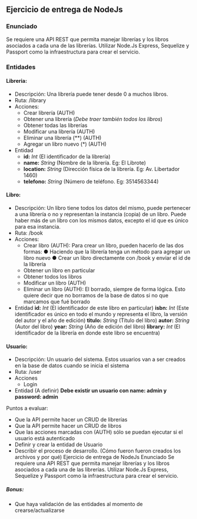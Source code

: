 ## Ejercicio de entrega de NodeJs

### Enunciado

Se requiere una API REST que permita manejar librerías y los libros asociados a cada una de
las librerías. Utilizar Node.Js Express, Sequelize y Passport como la infraestructura para crear
el servicio.

### Entidades
#### Libreria:
  * Descripción: 
      Una librería puede tener desde 0 a muchos libros.
  * Ruta: /library
  * Acciones:
      - Crear librería (AUTH)
      - Obtener una librería (*Debe traer también todos los libros*)
      - Obtener todas las librerías
      - Modificar una librería (AUTH)
      - Eliminar una librería (**) (AUTH)
      - Agregar un libro nuevo (*) (AUTH) 
* Entidad
  - **id:** *Int* (El identificador de la librería)
  - **name:** *String* (Nombre de la librería. Eg: El Librote)
  - **location:** *String* (Dirección física de la librería. Eg: Av. Libertador 1460)
  - **telefono:** *String* (Número de teléfono. Eg: 3514563344)

#### Libro:
  * Descripción: 
      Un libro tiene todos los datos del mismo, puede pertenecer a una librería
      o no y representan la instancia (copia) de un libro. Puede haber más de un libro con los
      mismos datos, excepto el id que es único para esa instancia.
  * Ruta: /book
  * Acciones:
      - Crear libro (AUTH): Para crear un libro, pueden hacerlo de las dos formas:
            ● Haciendo que la librería tenga un método para agregar un libro nuevo
            ● Crear un libro directamente con /book y enviar el id de la librería
      - Obtener un libro en particular
      - Obtener todos los libros
      - Modificar un libro (AUTH)     
      - Eliminar un libro (AUTH): El borrado, siempre de forma lógica. Esto quiere decir que no borramos de la base de
datos si no que marcamos que fué borrado
* Entidad
   **id:** *Int* (El identificador de este libro en particular)
   **isbn:** *Int* (Este identificador es único en todo el mundo y representa el libro, la versión del autor y el año de edición)
   **titulo:** *String* (Título del libro)
   **autor:** *String* (Autor del libro)
   **year:** *String* (Año de edición del libro)
   **library:** *Int* (El identificador de la librería en donde este libro se encuentra)
   
#### Usuario:
* Descripción: Un usuario del sistema. Estos usuarios van a ser creados en la base de
datos cuando se inicia el sistema
* Ruta: /user
* Acciones
    - Login
* Entidad (A definir)
**Debe existir un usuario con name: admin y password: admin**

Puntos a evaluar:
* Que la API permite hacer un CRUD de librerías
* Que la API permite hacer un CRUD de libros
* Que las acciones marcadas con (AUTH) sólo se puedan ejecutar si el usuario está
autenticado
* Definir y crear la entidad de Usuario
* Describir el proceso de desarrollo. (Cómo fueron fueron creados los archivos y por qué)
Ejercicio de entrega de NodeJs Enunciado Se requiere una API REST que permita manejar librerías y los libros asociados a cada una de las librerías. Utilizar Node.Js Express, Sequelize y Passport como la infraestructura para crear el servicio.
##### Bonus:
* Que haya validación de las entidades al momento de crearse/actualizarse
